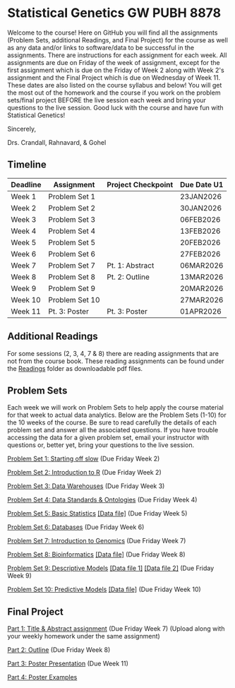 # Statistical Genetics GW PUBH 8878

Welcome to the course! Here on GitHub you will find all the assignments (Problem Sets, additional Readings, and Final Project) for the course as well as any data and/or links to software/data to be successful in the assignments.  There are instructions for each assignment for each week.  All assignments are due on Friday of the week of assignment, except for the first assignment which is due on the Friday of Week 2 along with Week 2's assignment and the Final Project which is due on Wednesday of Week 11.  These dates are also listed on the course syllabus and below!  You will get the most out of the homework and the course if you work on the problem sets/final project BEFORE the live session each week and bring your questions to the live session.  Good luck with the course and have fun with Statistical Genetics!

Sincerely,

Drs. Crandall, Rahnavard, & Gohel

## Timeline
| Deadline | Assignment | Project Checkpoint | Due Date U1 | 
|:---------|-----------------|--------------------|-------------|
| Week 1 | Problem Set 1 | | 23JAN2026 | 
| Week 2 | Problem Set 2 | | 30JAN2026 | 
| Week 3 | Problem Set 3 | | 06FEB2026 | 
| Week 4 | Problem Set 4 | | 13FEB2026 | 
| Week 5 | Problem Set 5 | | 20FEB2026 | 
| Week 6 | Problem Set 6 | | 27FEB2026 | 
| Week 7 | Problem Set 7 | Pt. 1: Abstract |06MAR2026 |
| Week 8 | Problem Set 8 | Pt. 2: Outline | 13MAR2026 | 
| Week 9 | Problem Set 9 | | 20MAR2026 | 
| Week 10 | Problem Set 10 | | 27MAR2026 | 
| Week 11 | Pt. 3: Poster | Pt. 3: Poster | 01APR2026 | 

## Additional Readings
For some sessions (2, 3, 4, 7 & 8) there are reading assignments that are not from the course book.  These reading assignments can be found under the [Readings](Readings/) folder as downloadable pdf files.

## Problem Sets

Each week we will work on Problem Sets to help apply the course material for that week to actual data analytics. Below are the Problem Sets (1-10) for the 10 weeks of the course. Be sure to read carefully the details of each problem set and answer all the associated questions. If you have trouble accessing the data for a given problem set, email your instructor with questions or, better yet, bring your questions to the live session.

[Problem Set 1: Starting off slow](ProblemSets/PS1/PS1.md) (Due Friday Week 2)

[Problem Set 2: Introduction to R](ProblemSets/PS2/PS2.md) (Due Friday Week 2)

[Problem Set 3: Data Warehouses](ProblemSets/PS3/PS3.md) (Due Friday Week 3)

[Problem Set 4: Data Standards & Ontologies](ProblemSets/PS4/PS4.md) (Due Friday Week 4)

[Problem Set 5: Basic Statistics](ProblemSets/PS5/PS5.md) [[Data file]](ProblemSets/PS5/sepsis.csv) (Due Friday Week 5)

[Problem Set 6: Databases](ProblemSets/PS6/PS6.md) (Due Friday Week 6)

[Problem Set 7: Introduction to Genomics](ProblemSets/PS7/PS7.md) (Due Friday Week 7)

[Problem Set 8: Bioinformatics](ProblemSets/PS8/PS8.md) [[Data file]](ProblemSets/PS8/all_sequences.fasta) (Due Friday Week 8)

[Problem Set 9: Descriptive Models](ProblemSets/PS9/PS9.md)  [[Data file 1]](ProblemSets/PS9/Session9GeneExpression1000.csv) [[Data file 2]](ProblemSets/PS9/Session9labels.csv) (Due Friday Week 9) 

[Problem Set 10: Predictive Models](ProblemSets/PS10/PS10.md) [[Data file]](ProblemSets/PS10/Session10PimaDiabetesCleanRand.csv) (Due Friday Week 10)

## Final Project
[Part 1: Title & Abstract assignment](Project/Part1.md) (Due Friday Week 7) (Upload along with your weekly homework under the same assignment)

[Part 2: Outline](Project/Part2.md) (Due Friday Week 8)

[Part 3: Poster Presentation](Project/Part3.md) (Due Week 11)

[Part 4: Poster Examples](https://hsrc.himmelfarb.gwu.edu/gw_research_showcase/2021/SPH/)
